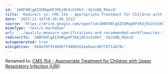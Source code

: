 ```yaml
---
id: '1W0FANlgAIXUMqpKPJK6j0CUcGtHkY_-tbJsNQ_RkkcQ'
title: 'Redirect to: CMS 154 - Appropriate Treatment for Children with Upper Respiratory Infection (URI)'
date: '2023-11-16T18:10:40.321Z'
source: 'https://drive.google.com/open?id=1W0FANlgAIXUMqpKPJK6j0CUcGtHkY_-tbJsNQ_RkkcQ'
mimeType: 'text/x-markdown'
url: '../quality-measure-specifications-and-recommended-workflows/cms-154-appropriate-treatment-for-children-with-upper-respiratory-infection-uri.md'
redirectTo: '1W0FANlgAIXUMqpKPJK6j0CUcGtHkY_-tbJsNQ_RkkcQ'
autogenerated: true
wikigdrive: '860e59f919b06774886561eebaacd677071ab78c'
---
```

Renamed to: [CMS 154 - Appropriate Treatment for Children with Upper Respiratory Infection (URI)](../quality-measure-specifications-and-recommended-workflows/cms-154-appropriate-treatment-for-children-with-upper-respiratory-infection-uri.md)
